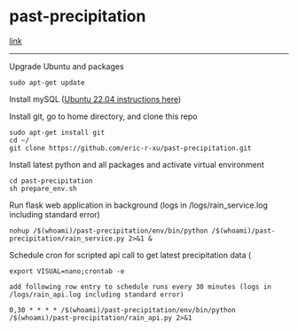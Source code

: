 # past-precipitation

[link](http://ericrxu.com:1080/rain)

- - - - 

Upgrade Ubuntu and packages

    sudo apt-get update

Install mySQL ([Ubuntu 22.04 instructions here](https://www.digitalocean.com/community/tutorials/how-to-install-mysql-on-ubuntu-22-04))

Install git, go to home directory, and clone this repo

    sudo apt-get install git
    cd ~/
    git clone https://github.com/eric-r-xu/past-precipitation.git
    
Install latest python and all packages and activate virtual environment
    
    cd past-precipitation
    sh prepare_env.sh

Run flask web application in background (logs in /logs/rain_service.log including standard error)

    nohup /$(whoami)/past-precipitation/env/bin/python /$(whoami)/past-precipitation/rain_service.py 2>&1 &
    
Schedule cron for scripted api call to get latest precipitation data (

    export VISUAL=nano;crontab -e
    
    add following row entry to schedule runs every 30 minutes (logs in /logs/rain_api.log including standard error)
    
    0,30 * * * * /$(whoami)/past-precipitation/env/bin/python /$(whoami)/past-precipitation/rain_api.py 2>&1
